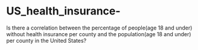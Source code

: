 # US_health_insurance-
Is there a correlation between the percentage of people(age 18 and under) without health insurance per county and the population(age 18 and under) per county in the United States?
